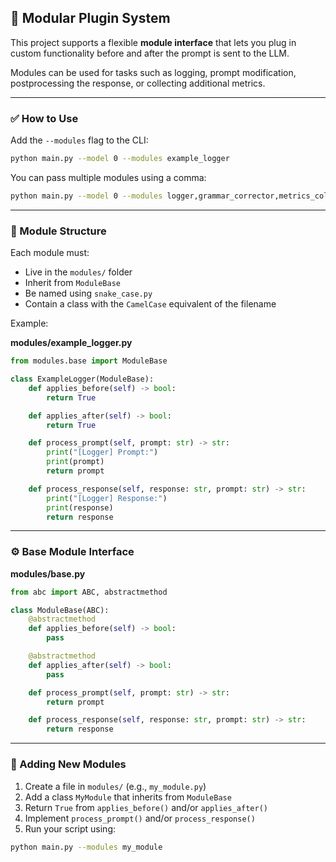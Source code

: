 ## 🔌 Modular Plugin System

This project supports a flexible **module interface** that lets you plug in custom functionality before and after the prompt is sent to the LLM.

Modules can be used for tasks such as logging, prompt modification, postprocessing the response, or collecting additional metrics.

---

### ✅ How to Use

Add the `--modules` flag to the CLI:

```bash
python main.py --model 0 --modules example_logger
```

You can pass multiple modules using a comma:

```bash
python main.py --model 0 --modules logger,grammar_corrector,metrics_collector
```

---

### 🧱 Module Structure

Each module must:
- Live in the `modules/` folder
- Inherit from `ModuleBase`
- Be named using `snake_case.py`
- Contain a class with the `CamelCase` equivalent of the filename

Example:

**modules/example_logger.py**

```python
from modules.base import ModuleBase

class ExampleLogger(ModuleBase):
    def applies_before(self) -> bool:
        return True

    def applies_after(self) -> bool:
        return True

    def process_prompt(self, prompt: str) -> str:
        print("[Logger] Prompt:")
        print(prompt)
        return prompt

    def process_response(self, response: str, prompt: str) -> str:
        print("[Logger] Response:")
        print(response)
        return response
```

---

### ⚙️ Base Module Interface

**modules/base.py**

```python
from abc import ABC, abstractmethod

class ModuleBase(ABC):
    @abstractmethod
    def applies_before(self) -> bool:
        pass

    @abstractmethod
    def applies_after(self) -> bool:
        pass

    def process_prompt(self, prompt: str) -> str:
        return prompt

    def process_response(self, response: str, prompt: str) -> str:
        return response
```

---

### 🧩 Adding New Modules

1. Create a file in `modules/` (e.g., `my_module.py`)
2. Add a class `MyModule` that inherits from `ModuleBase`
3. Return `True` from `applies_before()` and/or `applies_after()`
4. Implement `process_prompt()` and/or `process_response()`
5. Run your script using:

```bash
python main.py --modules my_module
```
